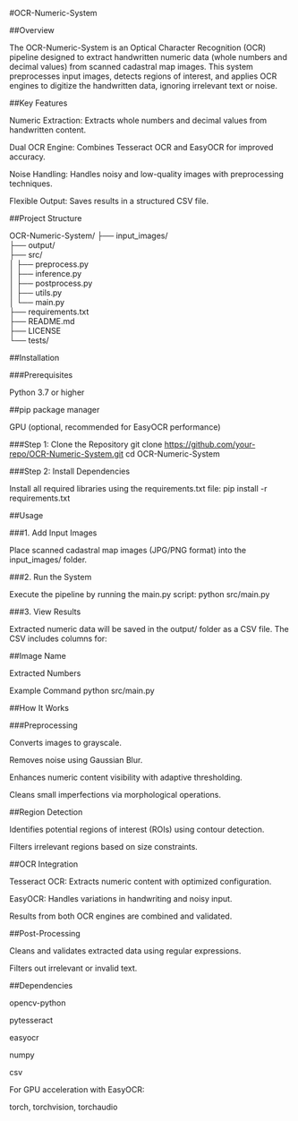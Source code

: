 #OCR-Numeric-System

##Overview

The OCR-Numeric-System is an Optical Character Recognition (OCR) pipeline designed to extract handwritten numeric data (whole numbers and decimal values) from scanned cadastral map images. This system preprocesses input images, detects regions of interest, and applies OCR engines to digitize the handwritten data, ignoring irrelevant text or noise.

##Key Features

Numeric Extraction: Extracts whole numbers and decimal values from handwritten content.

Dual OCR Engine: Combines Tesseract OCR and EasyOCR for improved accuracy.

Noise Handling: Handles noisy and low-quality images with preprocessing techniques.

Flexible Output: Saves results in a structured CSV file.

##Project Structure

OCR-Numeric-System/
├── input_images/                
├── output/                      
├── src/                         
│   ├── preprocess.py            
│   ├── inference.py             
│   ├── postprocess.py           
│   ├── utils.py                 
│   └── main.py                  
├── requirements.txt             
├── README.md                   
├── LICENSE                     
└── tests/                       

##Installation

###Prerequisites

Python 3.7 or higher

##pip package manager

GPU (optional, recommended for EasyOCR performance)

###Step 1: Clone the Repository
git clone https://github.com/your-repo/OCR-Numeric-System.git
cd OCR-Numeric-System

###Step 2: Install Dependencies

Install all required libraries using the requirements.txt file:
pip install -r requirements.txt

##Usage

###1. Add Input Images

Place scanned cadastral map images (JPG/PNG format) into the input_images/ folder.

###2. Run the System

Execute the pipeline by running the main.py script:
python src/main.py

###3. View Results

Extracted numeric data will be saved in the output/ folder as a CSV file. The CSV includes columns for:

##Image Name

Extracted Numbers

Example Command
python src/main.py

##How It Works

###Preprocessing

Converts images to grayscale.

Removes noise using Gaussian Blur.

Enhances numeric content visibility with adaptive thresholding.

Cleans small imperfections via morphological operations.

##Region Detection

Identifies potential regions of interest (ROIs) using contour detection.

Filters irrelevant regions based on size constraints.

##OCR Integration

Tesseract OCR: Extracts numeric content with optimized configuration.

EasyOCR: Handles variations in handwriting and noisy input.

Results from both OCR engines are combined and validated.

##Post-Processing

Cleans and validates extracted data using regular expressions.

Filters out irrelevant or invalid text.

##Dependencies

opencv-python

pytesseract

easyocr

numpy

csv

For GPU acceleration with EasyOCR:

torch, torchvision, torchaudio
